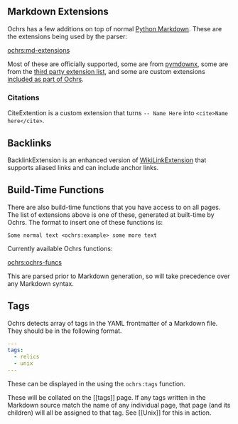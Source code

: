 ## Markdown Extensions

Ochrs has a few additions on top of normal [Python Markdown](https://python-markdown.github.io/).  These are the extensions being used by the parser:

<ochrs:md-extensions>

Most of these are officially supported, some are from [pymdownx](https://facelessuser.github.io/pymdown-extensions/), some are from the [third party extension list](https://github.com/Python-Markdown/markdown/wiki/Third-Party-Extensions), and some are custom extensions [included as part of Ochrs](https://github.com/pavo-etc/notes/tree/main/generator/extensions).

### Citations

CiteExtention is a custom extension that turns `-- Name Here`  into `<cite>Name here</cite>`.

## Backlinks

BacklinkExtension is an enhanced version of [WikiLinkExtension](https://python-markdown.github.io/extensions/wikilinks/) that supports aliased links and can include anchor links.

## Build-Time Functions

There are also build-time functions that you have access to on all pages.  The list of extensions above is one of these, generated at built-time by Ochrs.  The format to insert one of these functions is:

```
Some normal text <ochrs:example> some more text
```

Currently available Ochrs functions:

<ochrs:ochrs-funcs>

This are parsed prior to Markdown generation, so will take precedence over any Markdown syntax. 

## Tags

Ochrs detects array of tags in the YAML frontmatter of a Markdown file.  They should be in the following format.

```yaml
---
tags:
  - relics
  - unix
---
```

These can be displayed in the using the `ochrs:tags` function.

These will be collated on the [[tags]] page.  If any tags written in the Markdown source match the name of any individual page, that page (and its children) will all be assigned to that tag.  See [[Unix]] for this in action.